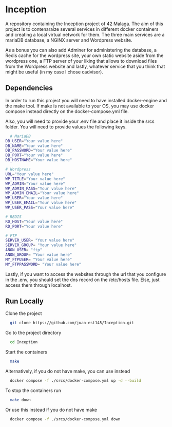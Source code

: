 # Inception

A repository containing the Inception project of 42 Malaga. The aim of this project is to contenaraize several services in different docker
containers and creating a local virtual network for them. The three main services are a mariaDB database, a NGINX server and Wordpress website. 

As a bonus you can also add Adminer for administering the database, a Redis cache for the wordpress site, your own static website aside from the wordpress one, a FTP server of your liking that allows to download files from the Wordpress website and lastly, whatever service that you think that might be useful (in my case I chose cadvisor).

## Dependencies
In order to run this project you will need to have installed docker-engine and the make tool. If make is not available to your OS, you may use docker compose instead directly on the docker-compose.yml file.

Also, you will need to provide your .env file and place it inside the srcs folder. You will need to provide values the following keys.

```bash
  # MariaDB
DB_USER="Your value here"
DB_NAME="Your value here"
DB_PASSWORD="Your value here"
DB_PORT="Your value here"
DB_HOSTNAME="Your value here"

# Wordpress
URL="Your value here"
WP_TITLE="Your value here"
WP_ADMIN="Your value here"
WP_ADMIN_PASS="Your value here"
WP_ADMIN_EMAIL="Your value here"
WP_USER="Your value here"
WP_USER_EMAIL="Your value here"
WP_USER_PASS="Your value here"

# REDIS
RD_HOST="Your value here"
RD_PORT="Your value here"

# FTP
SERVER_USER= "Your value here"
SERVER_GROUP= "Your value here"
ANON_USER= "ftp"
ANON_GROUP= "Your value here"
MY_FTPUSER= "Your value here"
MY_FTPPASSWORD= "Your value here"
```

Lastly, if you want to access the websites through the url that you configure in the .env, you should set the dns record on the /etc/hosts file. Else, just access them through localhost.


## Run Locally

Clone the project

```bash
  git clone https://github.com/juan-est145/Inception.git
```

Go to the project directory

```bash
  cd Inception
```

Start the containers
```bash
  make
```

Alternatively, if you do not have make, you can use instead
```bash
  docker compose -f ./srcs/docker-compose.yml up -d --build
```

To stop the containers run 
```bash
  make down
```

Or use this instead if you do not have make
```bash
  docker compose -f ./srcs/docker-compose.yml down
```
